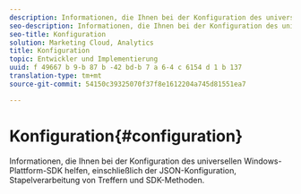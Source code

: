 ```yaml
---
description: Informationen, die Ihnen bei der Konfiguration des universellen Windows-Plattform-SDK helfen, einschließlich der JSON-Konfiguration, Stapelverarbeitung von Treffern und SDK-Methoden.
seo-description: Informationen, die Ihnen bei der Konfiguration des universellen Windows-Plattform-SDK helfen, einschließlich der JSON-Konfiguration, Stapelverarbeitung von Treffern und SDK-Methoden.
seo-title: Konfiguration
solution: Marketing Cloud, Analytics
title: Konfiguration
topic: Entwickler und Implementierung
uuid: f 49667 b 9-b 87 b -42 bd-b 7 a 6-4 c 6154 d 1 b 137
translation-type: tm+mt
source-git-commit: 54150c39325070f37f8e1612204a745d81551ea7

---
```



# Konfiguration{#configuration}

Informationen, die Ihnen bei der Konfiguration des universellen Windows-Plattform-SDK helfen, einschließlich der JSON-Konfiguration, Stapelverarbeitung von Treffern und SDK-Methoden.
